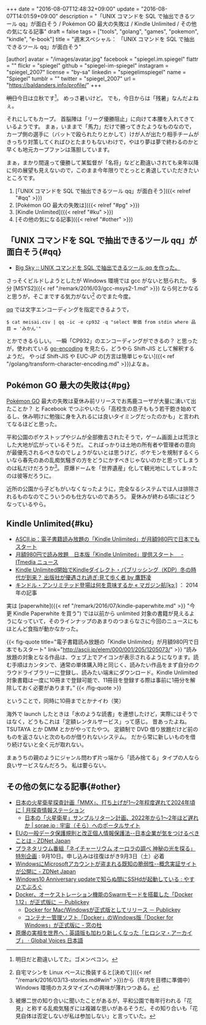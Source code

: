 +++
date = "2016-08-07T12:48:32+09:00"
update = "2016-08-07T14:01:59+09:00"
description = "「UNIX コマンドを SQL で抽出できるツール qq」が面白そう / Pokémon GO 最大の失敗は / Kindle Unlimited / その他の気になる記事"
draft = false
tags = ["tools", "golang", "games", "pokemon", "kindle", "e-book"]
title = "週末スペシャル： 「UNIX コマンドを SQL で抽出できるツール qq」が面白そう"

[author]
  avatar = "/images/avatar.jpg"
  facebook = "spiegel.im.spiegel"
  flattr = ""
  flickr = "spiegel"
  github = "spiegel-im-spiegel"
  instagram = "spiegel_2007"
  license = "by-sa"
  linkedin = "spiegelimspiegel"
  name = "Spiegel"
  tumblr = ""
  twitter = "spiegel_2007"
  url = "https://baldanders.info/profile/"
+++

~~明日~~今日は立秋です[^0]。
めっさ暑いけど。
でも，今日からは「残暑」なんだよねぇ。

[^0]: 明日だと勘違いしてた。ゴメンペコン。

それにしてもカープ。
首脳陣は「リーグ優勝阻止」に向けて本腰を入れてきているようです。
まぁ，いままで「馬力」だけで勝ってきたようなものなので，カープ側の選手に（バットで殴られたりとかして）けが人が出たり相手チームがきっちり対策してくればひとたまりもないわけで，やはり夢は夢で終わるのかと早くも地元カープファンは落胆しています。

まぁ，まかり間違って優勝して某監督が「名将」などと勘違いされても来年以降に何の展望も見えないので，このまま今年限りでとっとと勇退していただきたいところです。

1. [「UNIX コマンドを SQL で抽出できるツール qq」が面白そう]({{< relref "#qq" >}})
1. [Pokémon GO 最大の失敗は]({{< relref "#pg" >}})
1. [Kindle Unlimited]({{< relref "#ku" >}})
1. [その他の気になる記事]({{< relref "#other" >}})

## 「UNIX コマンドを SQL で抽出できるツール qq」が面白そう{#qq}

- [Big Sky :: UNIX コマンドを SQL で抽出できるツール qq を作った。](http://mattn.kaoriya.net/software/lang/go/20160805190022.htm)

さっそくビルドしようとしたが Windows 環境では gcc がないと怒られた。
多分 [MSYS2]({{< ref "/remark/2016/03/gcc-msys2-1.md" >}}) なら何とかなると思うが，そこまでする気力がない[^a] のでまた今度。

[^a]: 自宅マシンを Linux ベースに換装すると[決めて]({{< ref "/remark/2016/03/13-stories.md#win" >}})から（年内を目標に準備中） Windows 環境のカスタマイズへの興味が薄れつつある。

[qq] では文字エンコーディングを指定できるようで，

```text
$ cat meisai.csv | qq -ic -e cp932 -q "select 単価 from stdin where 品目 = 'みかん'"
```

とかできるらしい。
一瞬「CP932」のエンコーディングができるの？ と思ったが，使われている [go-encoding] を見たら，どうやら Shift-JIS として解釈するようだ。
やっぱ Shift-JIS や EUC-JP の[方言は簡単じゃない]({{< ref "/golang/transform-character-encoding.md" >}})よなぁ。

## Pokémon GO 最大の失敗は{#pg}

[Pokémon GO] 最大の失敗は夏休み前リリースでお馬鹿ユーザが大量に湧いて出たことか？ と Facebook でつぶやいたら「高校生の息子ももう若干飽き始めてるし、休み明けに勉強に身を入れるには良いタイミングだったのかも」と言われてなるほどと思った。

平和公園のポケストップやジムが全部撤去されたそうで，ゲーム画面上は荒涼とした大地が広がっているそうだ。
こればっかりは土地の所有者や管理者の意向が最優先されるべきなのでしょうがないとは思うけど，ポケモンを規制するくらいなら春先のあの乱痴気騒ぎの方をどうにかすべきじゃないのかと思ってしまうのは私だけだろうか[^b]。
原爆ドームを「世界遺産」化して観光地にしてしまったのは彼等だろうに。

[^b]: 被爆二世の知り合いに聞いたことがあるが，平和公園で毎年行われる「花見」と称する乱痴気騒ぎには複雑な思いがあるそうだ。その知り合いも「花見自体は否定しないが私は参加しない」と言っていた。

近所の公園から子どもがいなくなったように，完全なるシステムでは人は排除されるものなのでこういうのも仕方ないのであろう。
夏休みが終わる頃にはどうなっているやら。

## Kindle Unlimited{#ku}

- [ASCII.jp：電子書籍読み放題の「Kindle Unlimited」が月額980円で日本でもスタート](http://ascii.jp/elem/000/001/205/1205073/)
- [月額980円で読み放題　日本版「Kindle Unlimited」提供スタート　 - ITmedia ニュース](http://www.itmedia.co.jp/news/articles/1608/03/news048.html)
- [Kindle Unlimited開始でKindleダイレクト・パブリッシング（KDP）冬の時代が到来？ 出版社が優遇され過ぎ:見て歩く者 by 鷹野凌](http://www.wildhawkfield.com/2016/08/major-publishers-have-been-special-treatment-on-Kindle-Unlimited.html)
- [キンドル・アンリミテッド登場は何を意味するか « マガジン航[kɔː]](https://magazine-k.jp/2014/07/30/kindle-unlimited/) ： 2014年の記事

実は [paperwhite]({{< ref "/remark/2016/07/kindle-paperwhite.md" >}} "今更 Kindle Paperwhite を買う") では以前から unlimited 対象の書籍が見えるようになっていて，そのラインナップのあまりのつまらなさに今回のニュースにもほとんど食指が動かなかった。

{{< fig-quote title="電子書籍読み放題の「Kindle Unlimited」が月額980円で日本でもスタート" link="http://ascii.jp/elem/000/001/205/1205073/" >}}
<q>読み放題の対象となる作品は、ウェブ上でアイコンが表示されるようになります。読む手順はカンタンで、通常の単体購入時と同じく、読みたい作品をまず自分のクラウドライブラリーに登録し、読みたい端末にダウンロード。Kindle Unlimited対象書籍は一度に10冊まで登録可能で、11冊目を登録する際は事前に1冊分を解除しておく必要があります。</q>
{{< /fig-quote >}}

ということで，同時に10冊までとかナイわ（笑）

海外で launch したときは「水のような読書」を連想したけど，実際にはそうではなく，どうもこれは「定額レンタルサービス」って感じ。
昔あったよね。
TSUTAYA とか DMM とかがやってたやつ。
定額制で DVD 借り放題だけど前のものを返さないと次のものが借りれないシステム。
だから常に新しいものを借り続けないと全く元が取れない。

まぁうちの親のようにジャンル問わず片っ端から「読み捨てる」タイプの人なら良いサービスなんだろう。
私は要らない。

## その他の気になる記事{#other}

- [日本の火星衛星探査計画「MMX」、打ち上げが1〜2年程度遅れて2024年頃に | 月探査情報ステーション](http://moonstation.jp/blog/marsexp/mmx/japanese-mars-satellite-exploration-mmx-will-delay-one-or-two-years)
    - [日本の「火星衛星」サンプルリターン計画、2022年から1〜2年ほど遅れか | sorae.jp : 宇宙（そら）へのポータルサイト](http://sorae.jp/030201/2016_08_05_fob.html)
- [EUの一般データ保護規則と改正個人情報保護法--日本企業が気をつけるべきことは - ZDNet Japan](http://japan.zdnet.com/article/35086772/)
- [プラネタリウム番組「ネイチャーリウム オーロラの調べ 神秘の光を探る」特別企画](http://www.pyonta.city.hiroshima.jp/event/detail/id/2942.html) : 9月10日。申し込みは往復はがき9月3日（土）必着
- [WindowsにMicrosoftアカウントが盗まれる既知の脆弱性--概念実証サイトが公開に - ZDNet Japan](http://japan.zdnet.com/article/35086867/)
- [Windows10 Anniversary updateで知らぬ間にSSHdが起動している : やすひでぶろぐ](http://yasuhide.blog.jp/archives/48155574.html)
- [Docker、オーケストレーション機能のSwarmモードを搭載した「Docker 1.12」が正式版に － Publickey](http://www.publickey1.jp/blog/16/dockerswarmdocker_112.html)
    - [Docker for Mac/Windowsが正式版としてリリース － Publickey](http://www.publickey1.jp/blog/16/docker_for_macwindows_1.html)
    - [コンテナー管理ソフト「Docker」のWindows版「Docker for Windows」が正式版に - 窓の杜](http://forest.watch.impress.co.jp/docs/news/1013117.html)
- [原爆の実相を世界へ：英語版も加わり新しくなった「ヒロシマ・アーカイブ」 · Global Voices 日本語](https://jp.globalvoices.org/2016/08/01/42121/)

[qq]: https://github.com/mattn/qq "mattn/qq"
[go-encoding]: https://github.com/mattn/go-encoding "mattn/go-encoding"
[Pokémon GO]: http://www.pokemongo.jp/ "『Pokémon GO』公式サイト"
